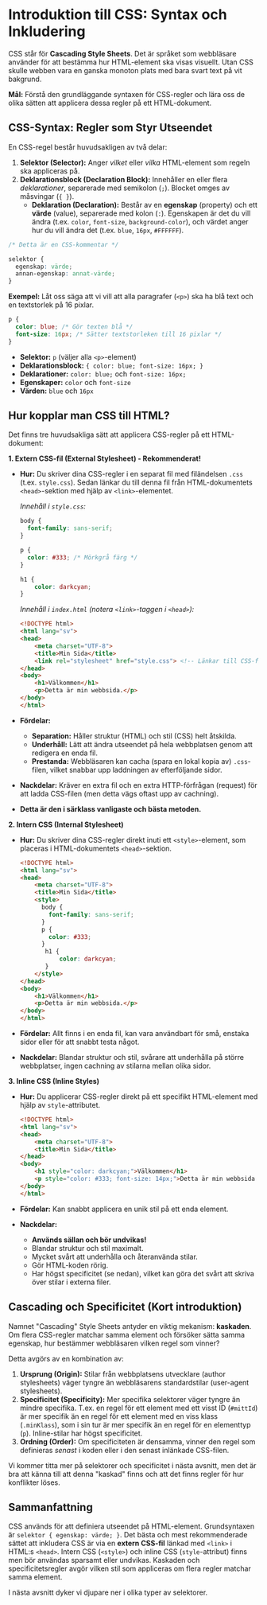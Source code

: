 # Introduktion till CSS: Syntax och Inkludering

CSS står för **Cascading Style Sheets**. Det är språket som webbläsare använder för att bestämma hur HTML-element ska visas visuellt. Utan CSS skulle webben vara en ganska monoton plats med bara svart text på vit bakgrund.

**Mål:** Förstå den grundläggande syntaxen för CSS-regler och lära oss de olika sätten att applicera dessa regler på ett HTML-dokument.

## CSS-Syntax: Regler som Styr Utseendet

En CSS-regel består huvudsakligen av två delar:

1.  **Selektor (Selector):** Anger *vilket* eller *vilka* HTML-element som regeln ska appliceras på.
2.  **Deklarationsblock (Declaration Block):** Innehåller en eller flera *deklarationer*, separerade med semikolon (`;`). Blocket omges av måsvingar (`{ }`).
    *   **Deklaration (Declaration):** Består av en **egenskap** (property) och ett **värde** (value), separerade med kolon (`:`). Egenskapen är det du vill ändra (t.ex. `color`, `font-size`, `background-color`), och värdet anger hur du vill ändra det (t.ex. `blue`, `16px`, `#FFFFFF`).

```css
/* Detta är en CSS-kommentar */

selektor {
  egenskap: värde;
  annan-egenskap: annat-värde;
}
```

**Exempel:** Låt oss säga att vi vill att alla paragrafer (`<p>`) ska ha blå text och en textstorlek på 16 pixlar.

```css
p {
  color: blue; /* Gör texten blå */
  font-size: 16px; /* Sätter textstorleken till 16 pixlar */
}
```

*   **Selektor:** `p` (väljer alla `<p>`-element)
*   **Deklarationsblock:** `{ color: blue; font-size: 16px; }`
*   **Deklarationer:** `color: blue;` och `font-size: 16px;`
*   **Egenskaper:** `color` och `font-size`
*   **Värden:** `blue` och `16px`

## Hur kopplar man CSS till HTML?

Det finns tre huvudsakliga sätt att applicera CSS-regler på ett HTML-dokument:

**1. Extern CSS-fil (External Stylesheet) - Rekommenderat!**

*   **Hur:** Du skriver dina CSS-regler i en separat fil med filändelsen `.css` (t.ex. `style.css`). Sedan länkar du till denna fil från HTML-dokumentets `<head>`-sektion med hjälp av `<link>`-elementet.

    *Innehåll i `style.css`:*
    ```css
    body {
      font-family: sans-serif;
    }

    p {
      color: #333; /* Mörkgrå färg */
    }

    h1 {
        color: darkcyan;
    }
    ```

    *Innehåll i `index.html` (notera `<link>`-taggen i `<head>`):*
    ```html
    <!DOCTYPE html>
    <html lang="sv">
    <head>
        <meta charset="UTF-8">
        <title>Min Sida</title>
        <link rel="stylesheet" href="style.css"> <!-- Länkar till CSS-filen -->
    </head>
    <body>
        <h1>Välkommen</h1>
        <p>Detta är min webbsida.</p>
    </body>
    </html>
    ```

*   **Fördelar:**
    *   **Separation:** Håller struktur (HTML) och stil (CSS) helt åtskilda.
    *   **Underhåll:** Lätt att ändra utseendet på hela webbplatsen genom att redigera en enda fil.
    *   **Prestanda:** Webbläsaren kan cacha (spara en lokal kopia av) `.css`-filen, vilket snabbar upp laddningen av efterföljande sidor.
*   **Nackdelar:** Kräver en extra fil och en extra HTTP-förfrågan (request) för att ladda CSS-filen (men detta vägs oftast upp av cachning).
*   **Detta är den i särklass vanligaste och bästa metoden.**

**2. Intern CSS (Internal Stylesheet)**

*   **Hur:** Du skriver dina CSS-regler direkt inuti ett `<style>`-element, som placeras i HTML-dokumentets `<head>`-sektion.

    ```html
    <!DOCTYPE html>
    <html lang="sv">
    <head>
        <meta charset="UTF-8">
        <title>Min Sida</title>
        <style>
          body {
            font-family: sans-serif;
          }
          p {
            color: #333;
          }
           h1 {
               color: darkcyan;
           }
        </style>
    </head>
    <body>
        <h1>Välkommen</h1>
        <p>Detta är min webbsida.</p>
    </body>
    </html>
    ```

*   **Fördelar:** Allt finns i en enda fil, kan vara användbart för små, enstaka sidor eller för att snabbt testa något.
*   **Nackdelar:** Blandar struktur och stil, svårare att underhålla på större webbplatser, ingen cachning av stilarna mellan olika sidor.

**3. Inline CSS (Inline Styles)**

*   **Hur:** Du applicerar CSS-regler direkt på ett specifikt HTML-element med hjälp av `style`-attributet.

    ```html
    <!DOCTYPE html>
    <html lang="sv">
    <head>
        <meta charset="UTF-8">
        <title>Min Sida</title>
    </head>
    <body>
        <h1 style="color: darkcyan;">Välkommen</h1>
        <p style="color: #333; font-size: 14px;">Detta är min webbsida med inline-stil.</p>
    </body>
    </html>
    ```

*   **Fördelar:** Kan snabbt applicera en unik stil på ett enda element.
*   **Nackdelar:**
    *   **Används sällan och bör undvikas!**
    *   Blandar struktur och stil maximalt.
    *   Mycket svårt att underhålla och återanvända stilar.
    *   Gör HTML-koden rörig.
    *   Har högst specificitet (se nedan), vilket kan göra det svårt att skriva över stilar i externa filer.

## Cascading och Specificitet (Kort introduktion)

Namnet "Cascading" Style Sheets antyder en viktig mekanism: **kaskaden**. Om flera CSS-regler matchar samma element och försöker sätta samma egenskap, hur bestämmer webbläsaren vilken regel som vinner?

Detta avgörs av en kombination av:

1.  **Ursprung (Origin):** Stilar från webbplatsens utvecklare (author stylesheets) väger tyngre än webbläsarens standardstilar (user-agent stylesheets).
2.  **Specificitet (Specificity):** Mer specifika selektorer väger tyngre än mindre specifika. T.ex. en regel för ett element med ett visst ID (`#mittId`) är mer specifik än en regel för ett element med en viss klass (`.minKlass`), som i sin tur är mer specifik än en regel för en elementtyp (`p`). Inline-stilar har högst specificitet.
3.  **Ordning (Order):** Om specificiteten är densamma, vinner den regel som definieras *senast* i koden eller i den senast inlänkade CSS-filen.

Vi kommer titta mer på selektorer och specificitet i nästa avsnitt, men det är bra att känna till att denna "kaskad" finns och att det finns regler för hur konflikter löses.

## Sammanfattning

CSS används för att definiera utseendet på HTML-element. Grundsyntaxen är `selektor { egenskap: värde; }`. Det bästa och mest rekommenderade sättet att inkludera CSS är via en **extern CSS-fil** länkad med `<link>` i HTML:s `<head>`. Intern CSS (`<style>`) och inline CSS (`style`-attribut) finns men bör användas sparsamt eller undvikas. Kaskaden och specificitetsregler avgör vilken stil som appliceras om flera regler matchar samma element.

I nästa avsnitt dyker vi djupare ner i olika typer av selektorer.
